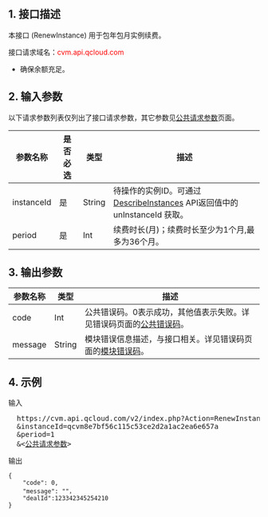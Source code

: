 ## 1. 接口描述
 
本接口 (RenewInstance) 用于包年包月实例续费。

接口请求域名：<font style="color:red">cvm.api.qcloud.com</font>

* 确保余额充足。

## 2. 输入参数

以下请求参数列表仅列出了接口请求参数，其它参数见[公共请求参数](https://www.qcloud.com/doc/api/229/1230)页面。
 
| 参数名称 | 是否必选  | 类型 | 描述 |
|---------|---------|---------|---------|
|instanceId |是 |String |待操作的实例ID。可通过 [DescribeInstances](https://www.qcloud.com/doc/api/229/831) API返回值中的 unInstanceId 获取。|
|period |是 |Int |续费时长(月)；续费时长至少为1个月,最多为36个月。|


## 3. 输出参数
 
| 参数名称 | 类型 | 描述 |
|---------|---------|---------|
| code | Int | 公共错误码。0表示成功，其他值表示失败。详见错误码页面的[公共错误码](https://www.qcloud.com/doc/api/372/%E9%94%99%E8%AF%AF%E7%A0%81#1.E3.80.81.E5.85.AC.E5.85.B1.E9.94.99.E8.AF.AF.E7.A0.81)。|
| message | String | 模块错误信息描述，与接口相关。详见错误码页面的[模块错误码](https://www.qcloud.com/doc/api/372/%E9%94%99%E8%AF%AF%E7%A0%81#2.E3.80.81.E6.A8.A1.E5.9D.97.E9.94.99.E8.AF.AF.E7.A0.81)。|
 

## 4. 示例
 
输入
<pre>
  https://cvm.api.qcloud.com/v2/index.php?Action=RenewInstance
  &instanceId=qcvm8e7bf56c115c53ce2d2a1ac2ea6e657a
  &period=1
  &<<a href="https://www.qcloud.com/doc/api/229/6976">公共请求参数</a>>
</pre>

输出
```
{
    "code": 0,
    "message": ""，
    "dealId":123342345254210
}






